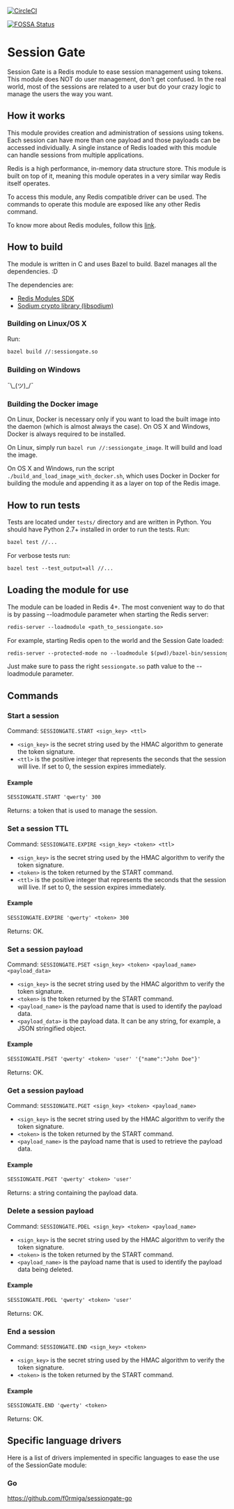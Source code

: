 [![CircleCI](https://circleci.com/gh/f0rmiga/sessiongate/tree/master.svg?style=svg)](https://circleci.com/gh/f0rmiga/sessiongate/tree/master)

[![FOSSA Status](https://app.fossa.com/api/projects/git%2Bgithub.com%2Ff0rmiga%2Fsessiongate.svg?type=large)](https://app.fossa.com/projects/git%2Bgithub.com%2Ff0rmiga%2Fsessiongate?ref=badge_large)

# Session Gate

Session Gate is a Redis module to ease session management using tokens. This module does NOT do user
management, don't get confused. In the real world, most of the sessions are related to a user but do
your crazy logic to manage the users the way you want.

## How it works

This module provides creation and administration of sessions using tokens. Each session can have
more than one payload and those payloads can be accessed individually. A single instance of Redis
loaded with this module can handle sessions from multiple applications.

Redis is a high performance, in-memory data structure store. This module is built on top of it,
meaning this module operates in a very similar way Redis itself operates.

To access this module, any Redis compatible driver can be used. The commands to operate this module
are exposed like any other Redis command.

To know more about Redis modules, follow this [link](http://antirez.com/news/106).

## How to build

The module is written in C and uses Bazel to build. Bazel manages all the dependencies. :D

The dependencies are:

- [Redis Modules SDK](https://github.com/RedisLabs/RedisModulesSDK)
- [Sodium crypto library (libsodium)](https://download.libsodium.org/doc/)

### Building on Linux/OS X

Run:

```txt
bazel build //:sessiongate.so
```

### Building on Windows

¯\\\_(ツ)\_/¯

### Building the Docker image

On Linux, Docker is necessary only if you want to load the built image into the daemon (which is
almost always the case). On OS X and Windows, Docker is always required to be installed.

On Linux, simply run `bazel run //:sessiongate_image`. It will build and load the image.

On OS X and Windows, run the script `./build_and_load_image_with_docker.sh`, which uses Docker in
Docker for building the module and appending it as a layer on top of the Redis image.

## How to run tests

Tests are located under `tests/` directory and are written in Python. You should have Python 2.7+
installed in order to run the tests. Run:

```txt
bazel test //...
```

For verbose tests run:

```txt
bazel test --test_output=all //...
```

## Loading the module for use

The module can be loaded in Redis 4+. The most convenient way to do that is by passing --loadmodule
parameter when starting the Redis server:

```txt
redis-server --loadmodule <path_to_sessiongate.so>
```

For example, starting Redis open to the world and the Session Gate loaded:

```txt
redis-server --protected-mode no --loadmodule $(pwd)/bazel-bin/sessiongate.so
```

Just make sure to pass the right `sessiongate.so` path value to the --loadmodule parameter.

## Commands

### Start a session

Command: `SESSIONGATE.START <sign_key> <ttl>`

- `<sign_key>` is the secret string used by the HMAC algorithm to generate the token signature.
- `<ttl>` is the positive integer that represents the seconds that the session will live. If set to
  0, the session expires immediately.

#### Example

```txt
SESSIONGATE.START 'qwerty' 300
```

Returns: a token that is used to manage the session.

### Set a session TTL

Command: `SESSIONGATE.EXPIRE <sign_key> <token> <ttl>`

- `<sign_key>` is the secret string used by the HMAC algorithm to verify the token signature.
- `<token>` is the token returned by the START command.
- `<ttl>` is the positive integer that represents the seconds that the session will live. If set to
  0, the session expires immediately.

#### Example

```txt
SESSIONGATE.EXPIRE 'qwerty' <token> 300
```

Returns: OK.

### Set a session payload

Command: `SESSIONGATE.PSET <sign_key> <token> <payload_name> <payload_data>`

- `<sign_key>` is the secret string used by the HMAC algorithm to verify the token signature.
- `<token>` is the token returned by the START command.
- `<payload_name>` is the payload name that is used to identify the payload data.
- `<payload_data>` is the payload data. It can be any string, for example, a JSON stringified
  object.

#### Example

```txt
SESSIONGATE.PSET 'qwerty' <token> 'user' '{"name":"John Doe"}'
```

Returns: OK.

### Get a session payload

Command: `SESSIONGATE.PGET <sign_key> <token> <payload_name>`

- `<sign_key>` is the secret string used by the HMAC algorithm to verify the token signature.
- `<token>` is the token returned by the START command.
- `<payload_name>` is the payload name that is used to retrieve the payload data.

#### Example

```txt
SESSIONGATE.PGET 'qwerty' <token> 'user'
```

Returns: a string containing the payload data.

### Delete a session payload

Command: `SESSIONGATE.PDEL <sign_key> <token> <payload_name>`

- `<sign_key>` is the secret string used by the HMAC algorithm to verify the token signature.
- `<token>` is the token returned by the START command.
- `<payload_name>` is the payload name that is used to identify the payload data being deleted.

#### Example

```txt
SESSIONGATE.PDEL 'qwerty' <token> 'user'
```

Returns: OK.

### End a session

Command: `SESSIONGATE.END <sign_key> <token>`

- `<sign_key>` is the secret string used by the HMAC algorithm to verify the token signature.
- `<token>` is the token returned by the START command.

#### Example

```txt
SESSIONGATE.END 'qwerty' <token>
```

Returns: OK.

## Specific language drivers

Here is a list of drivers implemented in specific languages to ease the use of the SessionGate
module:

### Go

https://github.com/f0rmiga/sessiongate-go
